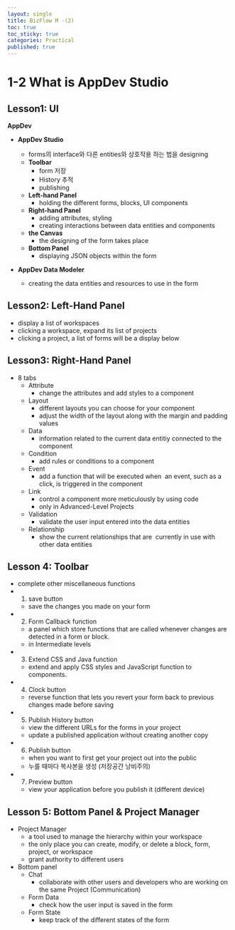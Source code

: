 ```yaml
---
layout: single
title: BizFlow M -(2)
toc: true
toc_sticky: true
categories: Practical
published: true
---
```


# 1-2 What is AppDev Studio

## Lesson1: UI
**AppDev**
* **AppDev Studio**
    * forms의 interface와 다른 entities와 상호작용 하는 법을 designing
    * **Toolbar**
        * form 저장
        * History 추적
        * publishing
    * **Left-hand Panel**
        * holding the different forms, blocks, UI components
    * **Right-hand Panel**
        * adding attributes, styling
        * creating interactions between data entities and components
    * **the Canvas**
        * the designing of the form takes place
    * **Bottom Panel**
        * displaying JSON objects within the form

* **AppDev Data Modeler**
    * creating the data entities and resources to use in the form


## Lesson2: Left-Hand Panel
* display a list of workspaces
* clicking a workspace, expand its list of projects
* clicking a project, a list of forms will be a display below


## Lesson3: Right-Hand Panel
* 8 tabs
    * Attribute
        * change the attributes and add styles to a component
    * Layout
        * different layouts you can choose for your component
        * adjust the width of the layout along with the margin and padding values
    * Data
        * information related to the current data entitiy connected to the component
    * Condition
        * add rules or conditions to a component
    * Event
        * add a function that will be executed when  an event, such as a click, is triggered in the component
    * Link
        * control a component more meticulously by using code
        * only in Advanced-Level Projects
    * Validation
        * validate the user input entered into the data entities
    * Relationship
        * show the current relationships that are  currently in use with other data entities
        
        
## Lesson 4: Toolbar
* complete other miscellaneous functions
* 1. save button
    * save the changes you made on your form
* 2. Form Callback function 
    * a panel which store functions that are called whenever changes are detected in a form or block.
    *  in Intermediate levels
* 3. Extend CSS and Java function
    * extend and apply CSS styles and JavaScript function to components.
* 4. Clock button
    * reverse function that lets you revert your form back to previous changes made before saving
* 5. Publish History button
    * view the different URLs for the forms in your project
    * update a published application without creating another copy
* 6. Publish button
    * when you want to first get your project out into the public
    * 누를 때마다 복사본을 생성 (저장공간 낭비주의)
* 7. Preview button
    * view your application before you publish it (different device)
    
    
## Lesson 5: Bottom Panel & Project Manager
* Project Manager
    * a tool used to manage the hierarchy within your workspace
    * the only place you can create, modify, or delete a block, form, project, or workspace
    * grant authority to different users
* Bottom panel 
    * Chat
        * collaborate with other users and developers who are working on the same Project (Communication)
    * Form Data
        * check how the user input is saved in the form
    * Form State
        * keep track of the different states of the form
